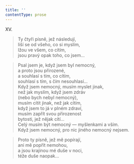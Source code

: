 ```yaml
---
title: ''
contentType: prose
---
```


XV.

> Ty čtyři písně, jež následují,  
> liší se od všeho, co si myslím,  
> lžou ve všem, co cítím,  
> jsou pravý opak toho, co jsem…

> Psal jsem je, když jsem byl nemocný,  
> a proto jsou přirozené,  
> a souhlasí s tím, co cítím,  
> souhlasí s tím, s čím nesouhlasí…  
> Když jsem nemocný, musím myslet jinak,  
> než jak myslím, když jsem zdráv  
> (nebo bych nebyl nemocný),  
> musím cítit jinak, než jak cítím,  
> když jsem to já v plném zdraví,  
> musím zapřít svou přirozenost  
> bytosti, jež nějak cítí…  
> Celý musím být nemocný — myšlenkami a vším.  
> Když jsem nemocný, pro nic jiného nemocný nejsem.

> Proto ty písně, jež mě popírají,  
> ani mě popřít nemohou,  
> a jsou krajinou mé duše v noci,  
> téže duše naopak…
